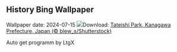 ## History Bing Wallpaper
Wallpaper date: 2024-07-15
![](https://www.bing.com/th?id=OHR.TateishiPark_EN-IN9733056165_UHD.jpg&w=1000)Download: [Tateishi Park, Kanagawa Prefecture, Japan (© blew_s/Shutterstock)](https://www.bing.com/th?id=OHR.TateishiPark_EN-IN9733056165_UHD.jpg)

Auto get programm by LtgX

